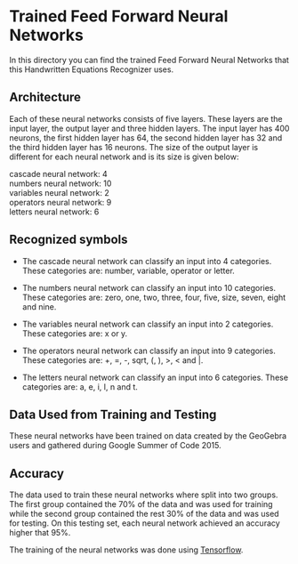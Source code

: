 # Trained Feed Forward Neural Networks
In this directory you can find the trained Feed Forward Neural Networks that this Handwritten
Equations Recognizer uses.

## Architecture
Each of these neural networks consists of five layers. These layers are the input layer, the output
layer and three hidden layers. The input layer has 400 neurons, the first hidden layer has 64, the
second hidden layer has 32 and the third hidden layer has 16 neurons. The size of the output layer
is different for each neural network and is its size is given below:

cascade neural network: 4  
numbers neural network: 10  
variables neural network: 2  
operators neural network: 9  
letters neural network: 6

## Recognized symbols
* The cascade neural network can classify an input into 4 categories. These categories are: number,
variable, operator or letter.

* The numbers neural network can classify an input into 10 categories. These categories are: zero,
one, two, three, four, five, size, seven, eight and nine.

* The variables neural network can classify an input into 2 categories. These categories are: x or
y.

* The operators neural network can classify an input into 9 categories. These categories are: +, =,
-, sqrt, (, ), >, < and |.

* The letters neural network can classify an input into 6 categories. These categories are: a, e, i,
l, n and t.

## Data Used from Training and Testing
These neural networks have been trained on data created by the GeoGebra users and gathered during
Google Summer of Code 2015.

## Accuracy
The data used to train these neural networks where split into two groups. The first group contained
the 70% of the data and was used for training while the second group contained the rest 30% of the
data and was used for testing. On this testing set, each neural network achieved an accuracy higher
that 95%.

The training of the neural networks was done using [Tensorflow](https://www.tensorflow.org/).

